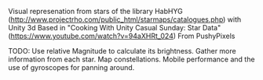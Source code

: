 Visual represenation from stars of the library HabHYG (http://www.projectrho.com/public_html/starmaps/catalogues.php) with Unity 3d
Based in "Cooking With Unity Casual Sunday: Star Data" (https://www.youtube.com/watch?v=94aXHRt_024) From PushyPixels

TODO:
	Use relative Magnitude to calculate its brightness.
	Gather more information from each star.
	Map constellations.
	Mobile performance and the use of gyroscopes for panning around.